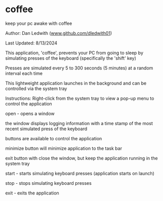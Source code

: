 # coffee
keep your pc awake with coffee

Author: Dan Ledwith (www.github.com/dledwith01)

Last Updated: 8/13/2024

This application, 'coffee', prevents your PC from going to sleep by simulating presses of the keyboard (specifically the 'shift' key)

Presses are simulated every 5 to 300 seconds (5 minutes) at a random interval each time

This lightweight application launches in the background and can be controlled via the system tray


Instructions:
Right-click from the system tray to view a pop-up menu to control the application

open - opens a window

the window displays logging information with a time stamp of the most recent simulated press of the keyboard

buttons are available to control the application

minimize button will minimize application to the task bar
   
exit button with close the window, but keep the application running in the system tray
    
start - starts simulating keyboard presses (application starts on launch)
      
stop - stops simulating keyboard presses
	
exit - exits the application
